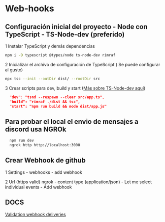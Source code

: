 # Web-hooks

## Configuración inicial del proyecto - Node con TypeScript - TS-Node-dev (preferido)

1 Instalar TypeScript y demás dependencias

```bash
npm i -D typescript @types/node ts-node-dev rimraf
```

2 Inicializar el archivo de configuración de TypeScript ( Se puede configurar al gusto)

```bash
npx tsc --init --outDir dist/ --rootDir src
```

3 Crear scripts para dev, build y start ([Más sobre TS-Node-dev aquí](https://www.npmjs.com/package/ts-node-dev))

```json
  "dev": "tsnd --respawn --clear src/app.ts",
  "build": "rimraf ./dist && tsc",
  "start": "npm run build && node dist/app.js"
```

## Para probar el local el envio de mensajes a discord usa NGROk

```bash
  npm run dev
  ngrok http http://localhost:3000
```

## Crear Webhook de github

1 Settings - webhooks - add webhook

2 Url (https valid) ngrok - content type (application/json) - Let me select individual events - Add webhook

## DOCS

[Validation webhook deliveries](https://docs.github.com/en/webhooks/using-webhooks/validating-webhook-deliveries)
